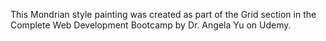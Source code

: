 This Mondrian style painting was created as part of the Grid section in the Complete Web Development Bootcamp by Dr. Angela Yu on Udemy.
